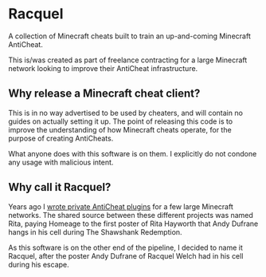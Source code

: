 # Racquel
A collection of Minecraft cheats built to train an up-and-coming Minecraft AntiCheat. 

This is/was created as part of freelance contracting for a large Minecraft network looking to improve their AntiCheat infrastructure.

## Why release a Minecraft cheat client?

This is in no way advertised to be used by cheaters, and will contain no guides on actually setting it up. The point of releasing this code is to
improve the understanding of how Minecraft cheats operate, for the purpose of creating AntiCheats.

What anyone does with this software is on them. I explicitly do not condone any usage with malicious intent.

## Why call it Racquel?
 
Years ago I [wrote private AntiCheat plugins](https://matthewmiller.dev/blog/the-4-year-late-postmortem-of-an-advanced-aimbot-detection-system/) 
for a few large Minecraft networks. The shared source between these different projects was named Rita, paying Homeage to the first poster of Rita
 Hayworth that Andy Dufrane hangs in his cell during The Shawshank Redemption. 
 
As this software is on the other end of the pipeline, I decided to name it Racquel, after the poster Andy Dufrane of Racquel Welch had in his cell
 during his escape.
